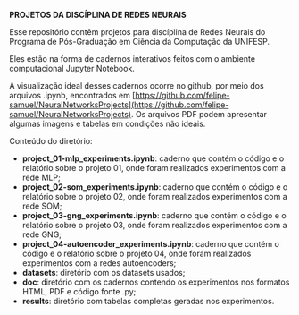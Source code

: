 **PROJETOS DA DISCÍPLINA DE REDES NEURAIS**

Esse repositório contêm projetos para discíplina de Redes Neurais do Programa de Pós-Graduação em Ciência da Computação da UNIFESP.

Eles estão na forma de cadernos interativos feitos com o ambiente computacional
Jupyter Notebook.

A visualização ideal desses cadernos ocorre no github, por meio dos arquivos .ipynb, encontrados em [https://github.com/felipe-samuel/NeuralNetworksProjects](https://github.com/felipe-samuel/NeuralNetworksProjects). Os arquivos PDF podem apresentar algumas imagens e tabelas em condições não ideais.

Conteúdo do diretório:
* **project_01-mlp_experiments.ipynb**: caderno que contém o código e o relatório sobre o projeto 01, onde foram realizados experimentos com a rede MLP;
* **project_02-som_experiments.ipynb**: caderno que contém o código e o relatório sobre o projeto 02, onde foram realizados experimentos com a rede SOM;
* **project_03-gng_experiments.ipynb**: caderno que contém o código e o relatório sobre o projeto 03, onde foram realizados experimentos com a rede GNG;
* **project_04-autoencoder_experiments.ipynb**: caderno que contém o código e o relatório sobre o projeto 04, onde foram realizados experimentos com a redes autoencoders;
* **datasets**: diretório com os datasets usados;
* **doc**: diretório com os cadernos contendo os experimentos nos formatos HTML, PDF e código fonte .py;
* **results**: diretório com tabelas completas geradas nos experimentos.
